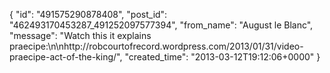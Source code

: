  {
   "id": "491575290878408",
   "post_id": "462493170453287_491252097577394",
   "from_name": "August le Blanc",
   "message": "Watch this it explains praecipe:\n\nhttp://robcourtofrecord.wordpress.com/2013/01/31/video-praecipe-act-of-the-king/",
   "created_time": "2013-03-12T19:12:06+0000"
 }

